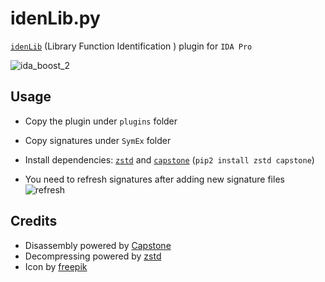 # idenLib.py

[`idenLib`](https://github.com/secrary/idenLib) (Library Function Identification ) plugin for `IDA Pro`

![ida_boost_2](https://user-images.githubusercontent.com/16405698/52437166-1bf3a680-2b0e-11e9-8212-7f017757133b.gif)

## Usage
- Copy the plugin under `plugins` folder
- Copy signatures under `SymEx` folder
- Install dependencies: [`zstd`](https://pypi.org/project/zstd/) and [`capstone`](https://pypi.org/project/capstone/) (`pip2 install zstd capstone`)

- You need to refresh signatures after adding new signature files
![refresh](https://user-images.githubusercontent.com/16405698/53285741-15933a80-375c-11e9-97cb-d38bb0b5c52e.png)


## Credits
- Disassembly powered by [Capstone](https://www.capstone-engine.org/)
- Decompressing powered by [zstd](https://github.com/facebook/zstd)
- Icon by [freepik](https://www.flaticon.com/authors/freepik)
